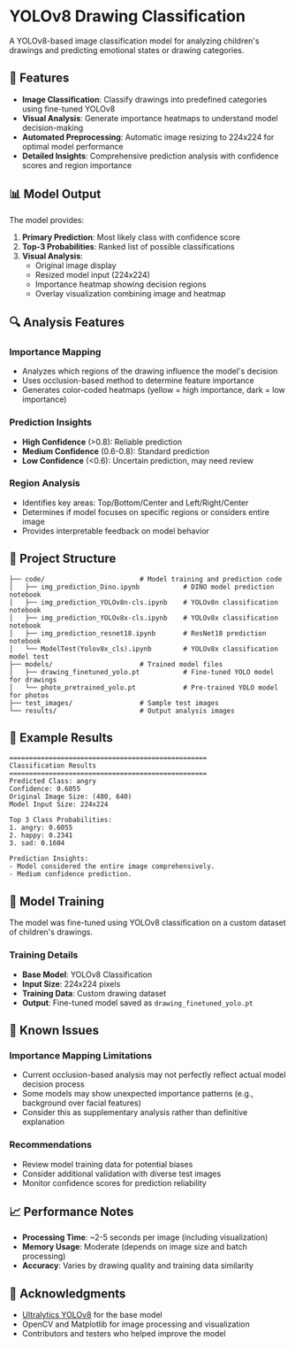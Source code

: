 # YOLOv8 Drawing Classification

A YOLOv8-based image classification model for analyzing children's drawings and predicting emotional states or drawing categories.

## 🎯 Features

- **Image Classification**: Classify drawings into predefined categories using fine-tuned YOLOv8
- **Visual Analysis**: Generate importance heatmaps to understand model decision-making
- **Automated Preprocessing**: Automatic image resizing to 224x224 for optimal model performance
- **Detailed Insights**: Comprehensive prediction analysis with confidence scores and region importance

## 📊 Model Output

The model provides:

1. **Primary Prediction**: Most likely class with confidence score
2. **Top-3 Probabilities**: Ranked list of possible classifications
3. **Visual Analysis**: 
   - Original image display
   - Resized model input (224x224)
   - Importance heatmap showing decision regions
   - Overlay visualization combining image and heatmap

## 🔍 Analysis Features

### Importance Mapping
- Analyzes which regions of the drawing influence the model's decision
- Uses occlusion-based method to determine feature importance
- Generates color-coded heatmaps (yellow = high importance, dark = low importance)

### Prediction Insights
- **High Confidence** (>0.8): Reliable prediction
- **Medium Confidence** (0.6-0.8): Standard prediction
- **Low Confidence** (<0.6): Uncertain prediction, may need review

### Region Analysis
- Identifies key areas: Top/Bottom/Center and Left/Right/Center
- Determines if model focuses on specific regions or considers entire image
- Provides interpretable feedback on model behavior

## 📁 Project Structure
```
├── code/                        # Model training and prediction code
│   ├── img_prediction_Dino.ipynb           # DINO model prediction notebook
│   ├── img_prediction_YOLOv8n-cls.ipynb    # YOLOv8n classification notebook
│   ├── img_prediction_YOLOv8x-cls.ipynb    # YOLOv8x classification notebook
│   ├── img_prediction_resnet18.ipynb       # ResNet18 prediction notebook
│   └── ModelTest(Yolov8x_cls).ipynb        # YOLOv8x classification model test
├── models/                      # Trained model files
│   ├── drawing_finetuned_yolo.pt           # Fine-tuned YOLO model for drawings
│   └── photo_pretrained_yolo.pt            # Pre-trained YOLO model for photos
├── test_images/                 # Sample test images
└── results/                     # Output analysis images
```

## 🎨 Example Results

```
==================================================
Classification Results
==================================================
Predicted Class: angry
Confidence: 0.6055
Original Image Size: (480, 640)
Model Input Size: 224x224

Top 3 Class Probabilities:
1. angry: 0.6055
2. happy: 0.2341
3. sad: 0.1604

Prediction Insights:
- Model considered the entire image comprehensively.
- Medium confidence prediction.
```

## 🔧 Model Training

The model was fine-tuned using YOLOv8 classification on a custom dataset of children's drawings. 

### Training Details
- **Base Model**: YOLOv8 Classification
- **Input Size**: 224x224 pixels
- **Training Data**: Custom drawing dataset
- **Output**: Fine-tuned model saved as `drawing_finetuned_yolo.pt`

## 🚨 Known Issues

### Importance Mapping Limitations
- Current occlusion-based analysis may not perfectly reflect actual model decision process
- Some models may show unexpected importance patterns (e.g., background over facial features)
- Consider this as supplementary analysis rather than definitive explanation

### Recommendations
- Review model training data for potential biases
- Consider additional validation with diverse test images
- Monitor confidence scores for prediction reliability

## 📈 Performance Notes

- **Processing Time**: ~2-5 seconds per image (including visualization)
- **Memory Usage**: Moderate (depends on image size and batch processing)
- **Accuracy**: Varies by drawing quality and training data similarity

## 🙏 Acknowledgments

- [Ultralytics YOLOv8](https://github.com/ultralytics/ultralytics) for the base model
- OpenCV and Matplotlib for image processing and visualization
- Contributors and testers who helped improve the model
